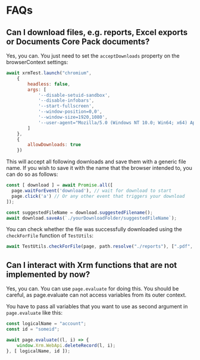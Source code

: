 # FAQs

## Can I download files, e.g. reports, Excel exports or Documents Core Pack documents?
Yes, you can. You just need to set the `acceptDownloads` property on the browserContext settings:

```javascript
await xrmTest.launch("chromium", 
    {
        headless: false,
        args: [
            '--disable-setuid-sandbox',
            '--disable-infobars',
            '--start-fullscreen',
            '--window-position=0,0',
            '--window-size=1920,1080',
            '--user-agent="Mozilla/5.0 (Windows NT 10.0; Win64; x64) AppleWebKit/537.36 (KHTML, like Gecko) Chrome/86.0.4240.198 Safari/537.36"'
        ]
    },
    {
        allowDownloads: true
    })
```

This will accept all following downloads and save them with a generic file name.
If you wish to save it with the name that the browser intended to, you can do so as follows:

```javascript
const [ download ] = await Promise.all([
  page.waitForEvent('download'), // wait for download to start
  page.click('a') // Or any other event that triggers your download
]);

const suggestedFileName = download.suggestedFilename();
await download.saveAs(`./yourDownloadFolder/suggestedFileName`);
```

You can check whether the file was successfully downloaded using the `checkForFile` function of `TestUtils`:
```javascript
await TestUtils.checkForFile(page, path.resolve("./reports"), [".pdf", ".pdf'"]);
```

## Can I interact with Xrm functions that are not implemented by now?
Yes, you can. You can use `page.evaluate` for doing this. You should be careful, as page.evaluate can not access variables from its outer context.

You have to pass all variables that you want to use as second argument in `page.evaluate` like this:

```javascript
const logicalName = "account";
const id = "someid";

await page.evaluate((l, i) => {
    window.Xrm.WebApi.deleteRecord(l, i);
}, [ logicalName, id ]);
```